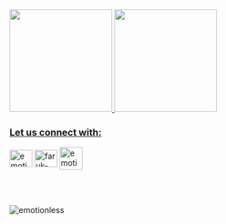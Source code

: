 
<div>
  <a href="https://github.com/emotionless">
  <img height="180em" src="https://github-readme-stats.vercel.app/api?username=emotionless&show_icons=true&theme=dark&include_all_commits=true&count_private=true"/>
  <img height="180em" src="https://github-readme-stats.vercel.app/api/top-langs/?username=emotionless&layout=compact&langs_count=7&theme=dark"/>
  <!--<img height="180em" src="https://github-readme-streak-stats.herokuapp.com/?user=emotionless&layout=compact&langs_count=7&theme=dark"/> -->
 </div>

<h3 align="left">Let us connect with:</h3>

<p align="left">
<a href="https://linkedin.com/in/emotionless" target="blank"><img align="center" src="https://raw.githubusercontent.com/rahuldkjain/github-profile-readme-generator/master/src/images/icons/Social/linked-in-alt.svg" alt="emotionless" height="30" width="40" /></a>
<a href="https://stackoverflow.com/users/10829805/faruk-hossain" target="blank"><img align="center" src="https://upload.wikimedia.org/wikipedia/commons/e/ef/Stack_Overflow_icon.svg" alt="faruk-hossain" height="30" width="40" /></a>
<a href="https://leetcode.com/emotionless" target="blank"><img align="center" src="https://upload.wikimedia.org/wikipedia/commons/0/0a/LeetCode_Logo_black_with_text.svg" alt="emotionless" height="40" width="40" /></a>

</p>
  
</br>
</br>

<p align="left"> <img src="https://komarev.com/ghpvc/?username=emotionless&label=Profile%20views&color=0e75b6&style=flat" alt="emotionless" /> </p>
